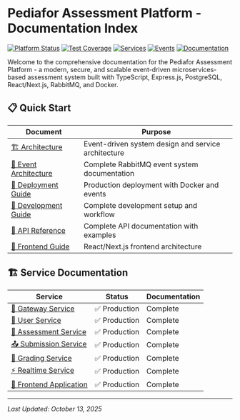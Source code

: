 # Pediafor Assessment Platform - Documentation Index

[![Platform Status](https://img.shields.io/badge/Platform-Production%20Ready-success)](.)
[![Test Coverage](https://img.shields.io/badge/Tests-High%20Test%20Coverage-success)](.)
[![Services](https://img.shields.io/badge/Services-6%20Backend%20%2B%20Frontend-blue)](.)
[![Events](https://img.shields.io/badge/Events-RabbitMQ%20Powered-orange)](.)
[![Documentation](https://img.shields.io/badge/Documentation-Complete-brightgreen)](.)

Welcome to the comprehensive documentation for the Pediafor Assessment Platform - a modern, secure, and scalable event-driven microservices-based assessment system built with TypeScript, Express.js, PostgreSQL, React/Next.js, RabbitMQ, and Docker.

## 📋 Quick Start

| Document | Purpose |
|----------|---------|
| [🏗️ Architecture](./architecture.md) | Event-driven system design and service architecture |
| [🔄 Event Architecture](./event-driven-architecture.md) | Complete RabbitMQ event system documentation |
| [🚀 Deployment Guide](./deployment.md) | Production deployment with Docker and events |
| [🔧 Development Guide](./development.md) | Complete development setup and workflow |
| [📡 API Reference](./api.md) | Complete API documentation with examples |
| [🎨 Frontend Guide](../frontend/README.md) | React/Next.js frontend architecture |

## 🏗️ Service Documentation

| Service | Status | Documentation |
|---------|--------|---------------|
| [🚪 Gateway Service](./gateway-service.md) | ✅ Production | Complete |
| [👤 User Service](./user-service.md) | ✅ Production | Complete |
| [📝 Assessment Service](./assessment-service.md) | ✅ Production | Complete |
| [📤 Submission Service](./submission-service.md) | ✅ Production | Complete |
| [🎯 Grading Service](./grading-service.md) | ✅ Production | Complete |
| [⚡ Realtime Service](./gateway-service.md) | ✅ Production | Complete |
| [🎨 Frontend Application](../frontend/README.md) | ✅ Production | Complete |

---

*Last Updated: October 13, 2025*
